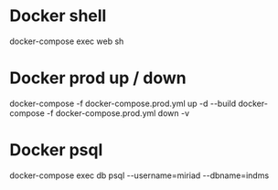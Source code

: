 # Docker shell
docker-compose exec web sh

# Docker prod up / down
docker-compose -f docker-compose.prod.yml up -d --build
docker-compose -f docker-compose.prod.yml down -v

# Docker psql
docker-compose exec db psql --username=miriad --dbname=indms
